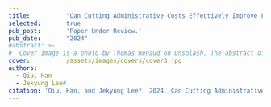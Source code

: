```yaml
---
title:          "Can Cutting Administrative Costs Effectively Improve Fiscal Transparency? An Empirical Evidence from 31 Sub-national Governments in China"
selected:       true
pub_post:       'Paper Under Review.'
pub_date:       "2024"
#abstract: >-
#  Cover image is a photo by Thomas Renaud on Unsplash. The abstract of the publication is meant to be a TLDR (very brief summary with 1~2 sentences) of your paper.
cover:          /assets/images/covers/cover3.jpg
authors:
  - Qiu, Han
  - Jekyung Lee#
citation: 'Qiu, Han, and Jekyung Lee*. 2024. Can Cutting Administrative Costs Effectively Improve Fiscal Transparency? An Empirical Evidence from 31 Sub-national Governments in China.'
---
```


